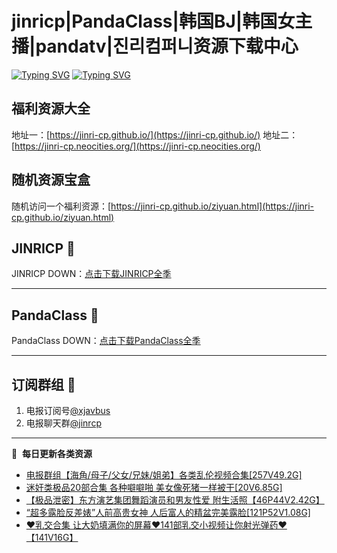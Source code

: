 # jinricp|PandaClass|韩国BJ|韩国女主播|pandatv|진리컴퍼니资源下载中心   
[![Typing SVG](https://readme-typing-svg.herokuapp.com?font=Fira+Code&pause=1000&center=true&vCenter=true&random=true&width=435&lines=所有链接都需要翻墙访问)](https://jinri-cp.neocities.org/free.html)
[![Typing SVG](https://readme-typing-svg.herokuapp.com?font=Fira+Code&pause=1000&center=true&vCenter=true&random=true&width=435&lines=点击进入福利资源下载中心)](https://pandaclass.neocities.org/)
## 福利资源大全
地址一：[https://jinri-cp.github.io/](https://jinri-cp.github.io/)
地址二：[https://jinri-cp.neocities.org/](https://jinri-cp.neocities.org/)
## 随机资源宝盒
随机访问一个福利资源：[https://jinri-cp.github.io/ziyuan.html](https://jinri-cp.github.io/ziyuan.html)
## JINRICP 👋   
JINRICP DOWN：[点击下载JINRICP全季](https://mypikpak.com/s/VODz7HXQoqcX0UrvaXfDtFoPo1)
****
## PandaClass 💯   
PandaClass DOWN：[点击下载PandaClass全季](https://mypikpak.com/s/VOKOTZkoEnkyvCnELVSquM97o1)   
****
## 订阅群组 🔞
1. 电报订阅号[@xjavbus](https://t.me/xjavbus)
2. 电报聊天群[@jinrcp](https://t.me/jinrcp)
**** 
📕 &nbsp;**每日更新各类资源**
<!-- BLOG-POST-LIST:START -->
- [电报群组【海角/母子/父女/兄妹/姐弟】各类乱伦视频合集[257V49.2G]](https://fuli.rulel.com/582.html)
- [迷奸类极品20部合集 各种噼噼啪 美女像死猪一样被干[20V6.85G]](https://fuli.rulel.com/581.html)
- [【极品泄密】东方演艺集团舞蹈演员和男友性爱 附生活照【46P44V2.42G】](https://fuli.rulel.com/579.html)
- [“超多露脸反差婊”人前高贵女神 人后富人的精盆完美露脸[121P52V1.08G]](https://fuli.rulel.com/577.html)
- [❤️乳交合集 让大奶填满你的屏幕❤️141部乳交小视频让你射光弹药❤️【141V16G】](https://fuli.rulel.com/576.html)
<!-- BLOG-POST-LIST:END -->
